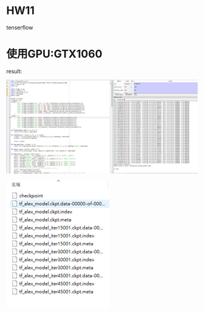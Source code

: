# HW11
tenserflow

# 使用GPU:GTX1060

result:

![images](https://github.com/weikuopeng/HW11/blob/master/result1.jpg)

![images](https://github.com/weikuopeng/HW11/blob/master/result2.png)
